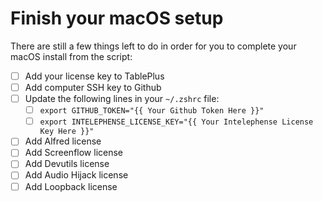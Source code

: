 # Finish your macOS setup

There are still a few things left to do in order for you to complete your
macOS install from the script:

- [ ] Add your license key to TablePlus
- [ ] Add computer SSH key to Github
- [ ] Update the following lines in your `~/.zshrc` file:
  - [ ] `export GITHUB_TOKEN="{{ Your Github Token Here }}"`
  - [ ] `export INTELEPHENSE_LICENSE_KEY="{{ Your Intelephense License Key Here }}"`
- [ ] Add Alfred license
- [ ] Add Screenflow license
- [ ] Add Devutils license
- [ ] Add Audio Hijack license
- [ ] Add Loopback license
